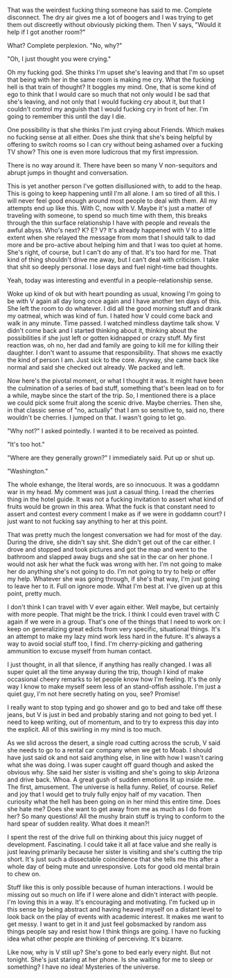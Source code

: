 That was the weirdest fucking thing someone has said to me. Complete disconnect. The dry air gives me a lot of boogers and I was trying to get them out discreetly without obviously picking them. Then V says, "Would it help if I got another room?"

What? Complete perplexion. "No, why?"

"Oh, I just thought you were crying."

Oh my fucking god. She thinks I'm upset she's leaving and that I'm so upset that being with her in the same room is making me cry. What the fucking hell is that train of thought? It boggles my mind. One, that is some kind of ego to think that I would care so much that not only would I be sad that she's leaving, and not only that I would fucking cry about it, but that I couldn't control my anguish that I would fucking cry in front of her. I'm going to remember this until the day I die.

One possibility is that she thinks I'm just crying about Friends. Which makes no fucking sense at all either. Does she think that she's being helpful by offering to switch rooms so I can cry without being ashamed over a fucking TV show? This one is even more ludicrous that my first impression.

There is no way around it. There have been so many V non-sequitors and abrupt jumps in thought and conversation.

This is yet another person I've gotten disillusioned with, to add to the heap. This is going to keep happening until I'm all alone. I am so tired of all this. I will never feel good enough around most people to deal with them. All my attempts end up like this. With C, now with V. Maybe it's just a matter of traveling with someone, to spend so much time with them, this breaks through the thin surface relationship I have with people and reveals the awful abyss. Who's next? K? E? V? It's already happened with V to a little extent when she relayed the message from mom that I should talk to dad more and be pro-active about helping him and that I was too quiet at home. She's right, of course, but I can't do any of that. It's too hard for me. That kind of thing shouldn't drive me away, but I can't deal with criticism. I take that shit so deeply personal. I lose days and fuel night-time bad thoughts.

Yeah, today was interesting and eventful in a people-relationship sense.

Woke up kind of ok but with heart pounding as usual, knowing I'm going to be with V again all day long once again and I have another ten days of this. She left the room to do whatever. I did all the good morning stuff and drank my oatmeal, which was kind of fun. I hated how V could come back and walk in any minute. Time passed. I watched mindless daytime talk show. V didn't come back and I started thinking about it, thinking about the possibilities if she just left or gotten kidnapped or crazy stuff. My first reaction was, oh no, her dad and family are going to kill me for killing their daughter. I don't want to assume that responsibility. That shows me exactly the kind of person I am. Just sick to the core. Anyway, she came back like normal and said she checked out already. We packed and left.

Now here's the pivotal moment, or what I thought it was. It might have been the culmination of a series of bad stuff, something that's been lead on to for a while, maybe since the start of the trip. So, I mentioned there is a place we could pick some fruit along the scenic drive. Maybe cherries. Then she, in that classic sense of "no, actually" that I am so sensitive to, said no, there wouldn't be cherries. I jumped on that. I wasn't going to let go.

"Why not?" I asked pointedly. I wanted it to be received as pointed.

"It's too hot."

"Where are they generally grown?" I immediately said. Put up or shut up.

"Washington."

The whole exhange, the literal words, are so innocuous. It was a goddamn war in my head. My comment was just a casual thing. I read the cherries thing in the hotel guide. It was not a fucking invitation to assert what kind of fruits would be grown in this area. What the fuck is that constant need to assert and contest every comment I make as if we were in goddamn court? I just want to not fucking say anything to her at this point.

That was pretty much the longest conversation we had for most of the day. During the drive, she didn't say shit. She didn't get out of the car either. I drove and stopped and took pictures and got the map and went to the bathroom and slapped away bugs and she sat in the car on her phone. I would not ask her what the fuck was wrong with her. I'm not going to make her do anything she's not going to do. I'm not going to try to help or offer my help. Whatever she was going through, if she's that way, I'm just going to leave her to it. Full on ignore mode. What I'm best at. I've given up at this point, pretty much.

I don't think I can travel with V ever again either. Well maybe, but certainly with more people. That might be the trick. I think I could even travel with C again if we were in a group. That's one of the things that I need to work on: I keep on generalizing great edicts from very specific, situational things. It's an attempt to make my lazy mind work less hard in the future. It's always a way to avoid social stuff too, I find. I'm cherry-picking and gathering ammunition to excuse myself from human contact.

I just thought, in all that silence, if anything has really changed. I was all super quiet all the time anyway during the trip, though I kind of make occasional cheery remarks to let people know how I'm feeling. It's the only way I know to make myself seem less of an stand-offish asshole. I'm just a quiet guy, I'm not here secretly hating on you, see? Promise!

I really want to stop typing and go shower and go to bed and take off these jeans, but V is just in bed and probably staring and not going to bed yet. I need to keep writing, out of momentum, and to try to express this day into the explicit. All of this swirling in my mind is too much.

As we slid across the desert, a single road cutting across the scrub, V said she needs to go to a rental car company when we get to Moab. I should have just said ok and not said anything else, in line with how I wasn't caring what she was doing. I was super caught off guard though and asked the obvious why. She said her sister is visiting and she's going to skip Arizona and drive back. Whoa. A great gush of sudden emotions lit up inside me. The first, amusement. The universe is hella funny. Relief, of course. Relief and joy that I would get to truly fully enjoy half of my vacation. Then curiosity what the hell has been going on in her mind this entire time. Does she hate me? Does she want to get away from me as much as I do from her? So many questions! All the mushy brain stuff is trying to conform to the hard spear of sudden reality. What does it mean?!

I spent the rest of the drive full on thinking about this juicy nugget of development. Fascinating. I could take it all at face value and she really is just leaving primarily because her sister is visiting and she's cutting the trip short. It's just such a dissectable coincidence that she tells me this after a whole day of being mute and unresponsive. Lots for good old mental brain to chew on.

Stuff like this is only possible because of human interactions. I would be missing out so much on life if I were alone and didn't interact with people. I'm loving this in a way. It's encouraging and motivating. I'm fucked up in this sense by being abstract and having heaved myself on a distant level to look back on the play of events with academic interest. It makes me want to get messy. I want to get in it and just feel gobsmacked by random ass things people say and resist how I think things are going. I have no fucking idea what other people are thinking of perceiving. It's bizarre.

Like now, why is V still up? She's gone to bed early every night. But not tonight. She's just staring at her phone. Is she waiting for me to sleep or something? I have no idea! Mysteries of the universe. 
